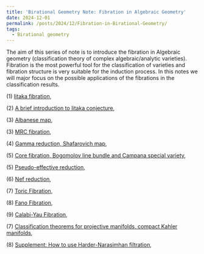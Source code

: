 ```yaml
---
title: 'Birational Geometry Note: Fibration in Algebraic Geometry'
date: 2024-12-01
permalink: /posts/2024/12/Fibration-in-Birational-Geometry/
tags:
  - Birational geometry
---
```


The aim of this series of note is to introduce the fibration in Algebraic geometry (classification theory of complex algebraic/analytic varieties). Fibration is the most powerful tool for the classification of varieties and fibration structure is very suitable for the induction process. In this notes we will major focus on the possible applications of the fibrations in the classification results.


(1) [Iitaka fibration](),

(2) [A brief introduction to Iitaka conjecture](),

(3) [Albanese map](),

(3) [MRC fibration](), 

(4) [Gamma reduction, Shafarovich map](),

(5) [Core fibration, Bogomolov line bundle and Campana special variety](),

(5) [Pseudo-effective reduction](),

(6) [Nef reduction](),

(7) [Toric Fibration](),

(8) [Fano Fibration](),

(9) [Calabi-Yau Fibration](),

(7) [Classification theorems for projective manifolds, compact Kahler manifolds](),

(8) [Supplement: How to use Harder-Narasimhan filtration](),

